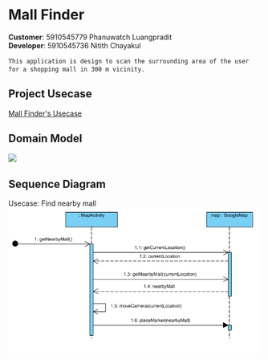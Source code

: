 # Mall Finder
__Customer__: 5910545779 Phanuwatch Luangpradit  
__Developer__: 5910545736 Nitith Chayakul  

    This application is design to scan the surrounding area of the user for a shopping mall in 300 m vicinity.

## Project Usecase
[Mall Finder's Usecase](https://docs.google.com/document/d/15p78FOE2nSCxDdBt-dZjfeL_42AuRAhUvgAtqqmuigU/edit?usp=sharing)

## Domain Model
![](./docs/domain_model.png)

## Sequence Diagram

Usecase: Find nearby mall
![](./docs/sequence_diagram.png)